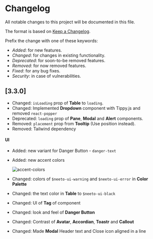 # Changelog

All notable changes to this project will be documented in this file.

The format is based on [Keep a Changelog](https://keepachangelog.com/en/1.0.0/).

Prefix the change with one of these keywords:

- _Added_: for new features.
- _Changed_: for changes in existing functionality.
- _Deprecated_: for soon-to-be removed features.
- _Removed_: for now removed features.
- _Fixed_: for any bug fixes.
- _Security_: in case of vulnerabilities.

## [3.3.0]

- Changed: `isLoading` prop of **Table** to `loading`.
- Changed: Implemented **Dropdown** component with Tippy.js and removed `react-popper`
- Deprecated: `loading` prop of **Pane**, **Modal** and **Alert** components.
- Removed: `placement` prop from **Tooltip** (Use position instead).
- Removed: Tailwind dependency

#### UI

- Added: new variant for Danger Button - `danger-text`
- Added: new accent colors

  ![accent-colors](https://user-images.githubusercontent.com/48869249/160755429-d2830f42-3086-4cbe-b9f5-4f0bca4f1a32.png)

- Changed: colors of `$neeto-ui-warning` and `$neeto-ui-error` in **Color Palette**
- Changed: the text color in **Table** to `$neeto-ui-black`
- Changed: UI of **Tag** of component
- Changed: look and feel of **Danger Button**
- Changed: Contrast of **Avatar**, **Accordian**, **Toastr** and **Callout**
- Changed: Made **Modal** Header text and Close icon aligned in a line
